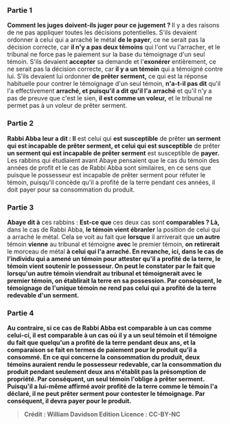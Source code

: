 
### Partie 1
<b>Comment les juges doivent-ils juger pour ce jugement ? </b> Il y a des raisons de ne pas appliquer toutes les décisions potentielles. S'ils devaient ordonner à celui qui a arraché le métal <b>de le payer</b>, ce ne serait pas la décision correcte, car <b>il n'y a pas deux témoins</b> qui l'ont vu l'arracher, et le tribunal ne force pas le paiement sur la base du témoignage d'un seul témoin. S'ils devaient <b>accepter</b> sa demande et l'<b>exonérer</b> entièrement, ce ne serait pas la décision correcte, car <b>il y a un témoin</b> qui a témoigné contre lui. S'ils devaient lui ordonner <b>de prêter serment,</b> ce qui est la réponse habituelle pour contrer le témoignage d'un seul témoin, <b>n'a-t-il pas dit</b> qu'il l'a effectivement <b>arraché, et puisqu'il a dit qu'il l'a arraché</b> et qu'il n'y a pas de preuve que c'est le sien, <b>il est comme un voleur,</b> et le tribunal ne permet pas à un voleur de prêter serment.

### Partie 2
<b>Rabbi Abba leur a dit : Il</b> est celui qui <b>est susceptible</b> de prêter <b>un serment qui est incapable de prêter serment, et celui qui est susceptible</b> de prêter <b>un serment qui est incapable de prêter serment</b> est susceptible de <b>payer. </b> Les rabbins qui étudiaient avant Abaye pensaient que le cas du témoin des années de profit et le cas de Rabbi Abba sont similaires, en ce sens que puisque le possesseur est incapable de prêter serment pour réfuter le témoin, puisqu'il concède qu'il a profité de la terre pendant ces années, il doit payer pour sa consommation du produit.

### Partie 3
<b>Abaye dit à</b> ces rabbins : <b>Est-ce que</b> ces deux cas sont <b>comparables ? Là,</b> dans le cas de Rabbi Abba, <b>le témoin vient ébranler</b> la position de celui qui a arraché le métal. Cela se voit au fait que <b>lorsque</b> il arriverait que <b>un autre</b> témoin <b>vienne</b> au tribunal et témoigne <b>avec</b> le premier témoin, <b>on</b> <b>retirerait</b> le morceau de métal <b>à celui qui l'a arraché. En revanche, <b>ici,</b> dans le cas de l'individu qui a amené un témoin pour attester qu'il a profité de la terre, le témoin <b>vient soutenir</b> le possesseur. On peut le constater par le fait que <b>lorsqu'un autre</b> témoin <b>viendrait</b> au tribunal et témoignerait avec le premier témoin, <b>on</b> <b>établirait</b> la terre <b>en sa possession.</b> Par conséquent, le témoignage de l'unique témoin ne rend pas celui qui a profité de la terre redevable d'un serment.

### Partie 4
<b>Au contraire, si ce</b> cas <b>de Rabbi Abba est comparable</b> à un cas comme celui-ci, il est comparable <b>à</b> un cas où il y a <b>un seul témoin et</b> il témoigne <b>du fait que quelqu'un a profité de la terre pendant <b>deux ans, et</b> la comparaison se fait en termes de paiement <b>pour</b> le <b>produit</b> qu'il a consommé. En ce qui concerne la consommation du produit, deux témoins auraient rendu le possesseur redevable, car la consommation du produit pendant seulement deux ans n'établit pas la présomption de propriété. Par conséquent, un seul témoin l'oblige à prêter serment. Puisqu'il a lui-même affirmé avoir profité de la terre comme le témoin l'a déclaré, il ne peut prêter serment pour contester le témoignage. Par conséquent, il devra payer pour le produit.

>Crédit : William Davidson Edition
>Licence : CC-BY-NC